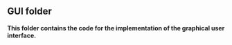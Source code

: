 ## GUI folder

**This folder contains the code for the implementation of the graphical user interface.**